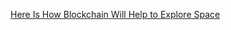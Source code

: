 [Here Is How Blockchain Will Help to Explore Space](https://cointelegraph.com/news/here-is-how-blockchain-will-help-to-explore-space)